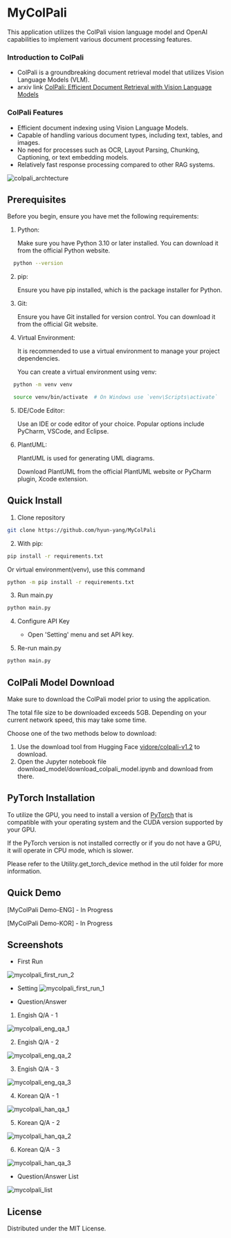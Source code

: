 # MyColPali
This application utilizes the ColPali vision language model and OpenAI capabilities to implement various document processing features.

### Introduction to ColPali 
- ColPali is a groundbreaking document retrieval model that utilizes Vision Language Models (VLM).
- arxiv link [ColPali: Efficient Document Retrieval with Vision Language Models](https://arxiv.org/abs/2407.01449)

### ColPali Features
- Efficient document indexing using Vision Language Models.
- Capable of handling various document types, including text, tables, and images.
- No need for processes such as OCR, Layout Parsing, Chunking, Captioning, or text embedding models.
- Relatively fast response processing compared to other RAG systems.

![colpali_archtecture](https://github.com/user-attachments/assets/d29d3c4a-959e-4c4d-ad48-01fcf253e513)

## Prerequisites
Before you begin, ensure you have met the following requirements:

1. Python:

    Make sure you have Python 3.10 or later installed. You can download it from the official Python website.

```bash
  python --version
```    

2. pip:

   Ensure you have pip installed, which is the package installer for Python.


3. Git:

   Ensure you have Git installed for version control. You can download it from the official Git website.


4. Virtual Environment:

    It is recommended to use a virtual environment to manage your project dependencies.

    You can create a virtual environment using venv:

```bash
  python -m venv venv
```    

```bash
  source venv/bin/activate  # On Windows use `venv\Scripts\activate`
```

5. IDE/Code Editor:

   Use an IDE or code editor of your choice. Popular options include PyCharm, VSCode, and Eclipse.


6. PlantUML: 

    PlantUML is used for generating UML diagrams. 

    Download PlantUML from the official PlantUML website or PyCharm plugin, Xcode extension.


## Quick Install

1. Clone repository

```bash
git clone https://github.com/hyun-yang/MyColPali
```

2. With pip:

```bash
pip install -r requirements.txt
```
Or virtual environment(venv), use this command

```bash
python -m pip install -r requirements.txt
```

3. Run main.py

```bash
python main.py
```

4. Configure API Key
   * Open 'Setting' menu and set API key.  


5. Re-run main.py

```bash
python main.py
```

## ColPali Model Download

Make sure to download the ColPali model prior to using the application.

The total file size to be downloaded exceeds 5GB. Depending on your current network speed, this may take some time.

Choose one of the two methods below to download:

1) Use the download tool from Hugging Face [vidore/colpali-v1.2](vidore/colpali-v1.2) to download.
2) Open the Jupyter notebook file download_model/download_colpali_model.ipynb and download from there.

## PyTorch Installation

To utilize the GPU, you need to install a version of [PyTorch](https://pytorch.org/) that is compatible with your operating system and the CUDA version supported by your GPU.

If the PyTorch version is not installed correctly or if you do not have a GPU, it will operate in CPU mode, which is slower.

Please refer to the Utility.get_torch_device method in the util folder for more information.

## Quick Demo
[MyColPali Demo-ENG] - In Progress

[MyColPali Demo-KOR] - In Progress


## Screenshots

* First Run

![mycolpali_first_run_2](https://github.com/user-attachments/assets/ed3a99fa-53c3-4865-8c50-ffec44ef4fe1)

* Setting
![mycolpali_first_run_1](https://github.com/user-attachments/assets/5652b8f6-6c76-4ad6-8120-3cc4089fb576)


* Question/Answer 
1) Engish Q/A - 1

![mycolpali_eng_qa_1](https://github.com/user-attachments/assets/edd694cd-dc8b-478a-a833-e6e63241c55d)

2) Engish Q/A - 2

![mycolpali_eng_qa_2](https://github.com/user-attachments/assets/f364ee13-bee0-4c26-94fa-39ae97910f94)

3) Engish Q/A - 3

![mycolpali_eng_qa_3](https://github.com/user-attachments/assets/80898ae2-d92f-495a-9ed4-4030b26f883a)

4) Korean Q/A - 1

![mycolpali_han_qa_1](https://github.com/user-attachments/assets/75ce1539-c9be-412e-a949-22af86db063a)

5) Korean Q/A - 2

![mycolpali_han_qa_2](https://github.com/user-attachments/assets/106abf31-fe95-4522-99f5-3242eaf1d8ed)

6) Korean Q/A - 3

![mycolpali_han_qa_3](https://github.com/user-attachments/assets/9ebcdb8d-fef2-429b-950b-5cdfc8847621)

* Question/Answer List

![mycolpali_list](https://github.com/user-attachments/assets/1c0f5373-3752-48d5-9f87-4e658933acba)


## License
Distributed under the MIT License.